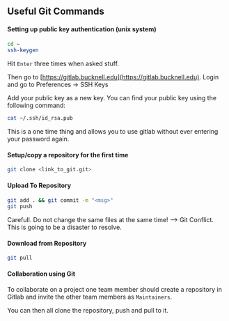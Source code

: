 ## Useful Git Commands

#### Setting up public key authentication (unix system)
```bash
cd ~
ssh-keygen
```
Hit `Enter` three times when asked stuff.

Then go to [https://gitlab.bucknell.edu](https://gitlab.bucknell.edu). Login and go to Preferences -> SSH Keys

Add your public key as a new key. You can find your public key using the following command:
```bash
cat ~/.ssh/id_rsa.pub
```

This is a one time thing and allows you to use gitlab without ever entering your password again.

#### Setup/copy a repository for the first time
```bash
git clone <link_to_git.git>
```

#### Upload To Repository
```bash
git add . && git commit -m "<msg>"
git push
```
Carefull. Do not change the same files at the same time! --> Git Conflict. This is going to be a disaster to resolve.


#### Download from Repository
```bash
git pull
```

#### Collaboration using Git

To collaborate on a project one team member should create a repository in Gitlab and invite the other team members as `Maintainers`.

You can then all clone the repository, push and pull to it.

